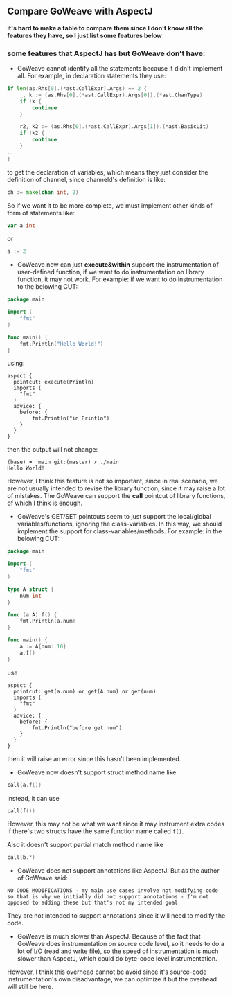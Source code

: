 ## Compare GoWeave with AspectJ

**it's hard to make a table to compare them since I don't know all the features they have, so I just list some features below**

### some features that AspectJ has but GoWeave don't have:

* GoWeave cannot identify all the statements because it didn't implement all. For example, in declaration statements they use:
```Go
if len(as.Rhs[0].(*ast.CallExpr).Args) == 2 {
	_, k := (as.Rhs[0].(*ast.CallExpr).Args[0]).(*ast.ChanType)
	if !k {
	    continue
	}

	r2, k2 := (as.Rhs[0].(*ast.CallExpr).Args[1]).(*ast.BasicLit)
	if !k2 {
		continue
	}
...
}
```
to get the declaration of variables, which means they just consider the definition of channel, since channeld's definition is like:
```Go
ch := make(chan int, 2)
```

So if we want it to be more complete, we must implement other kinds of form of statements like:
```Go
var a int
```
or 
```Go
a := 2
```

* GoWeave now can just **execute&within** support the instrumentation of user-defined function, if we want to do instrumentation on library function, it may not work. For example:
if we want to do instrumentation to the belowing CUT:
```Go
package main

import (
	"fmt"
)

func main() {
	fmt.Println("Hello World!")
}
```
using:
```
aspect {
  pointcut: execute(Println)
  imports (
    "fmt"
  )
  advice: {
	before: {
    	fmt.Println("in Println")
  	}
  }
}
```
then the output will not change:
```shell
(base) ➜  main git:(master) ✗ ./main
Hello World!
```

However, I think this feature is not so important, since in real scenario, we are not usually intended to revise the library function, since it may raise a lot of mistakes. The GoWeave can support the **call** pointcut of library functions, of which I think is enough.

* GoWeave's GET/SET pointcuts seem to just support the local/global variables/functions, ignoring the class-variables. In this way, we should implement the support for class-variables/methods.
For example:
in the belowing CUT:
```Go
package main

import (
	"fmt"
)

type A struct {
	num int
}

func (a A) f() {
	fmt.Println(a.num)
}

func main() {
	a := A{num: 10}
	a.f()
}
```
use
```
aspect {
  pointcut: get(a.num) or get(A.num) or get(num)
  imports (
    "fmt"
  )
  advice: {
	before: {
    	fmt.Println("before get num")
  	}
  }
}
```
then it will raise an error since this hasn't been implemented.

* GoWeave now doesn't support struct method name like
```Go
call(a.f())
```
instead, it can use
```Go
call(f())
```
However, this may not be what we want since it may instrument extra codes if there's two structs have the same function name called `f()`.

Also it doesn't support partial match method name like
```Go
call(b.*)
```

* GoWeave does not support annotations like AspectJ. But as the author of GoWeave said:
```
NO CODE MODIFICATIONS - my main use cases involve not modifying code so that is why we initially did not support annotations - I'm not opposed to adding these but that's not my intended goal
```
They are not intended to support annotations since it will need to modify the code.

* GoWeave is much slower than AspectJ.
Because of the fact that GoWeave does instrumentation on source code level, so it needs to do a lot of I/O (read and write file), so the speed of instrumentation is much slower than AspectJ, which could do byte-code level instrumentation.

However, I think this overhead cannot be avoid since it's source-code instrumentation's own disadvantage, we can optimize it but the overhead will still be here.